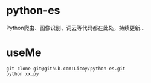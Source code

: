# python-es
Python爬虫、图像识别、词云等代码都在此处，持续更新...
# useMe
```
git clone git@github.com:Licoy/python-es.git
python xx.py
```
